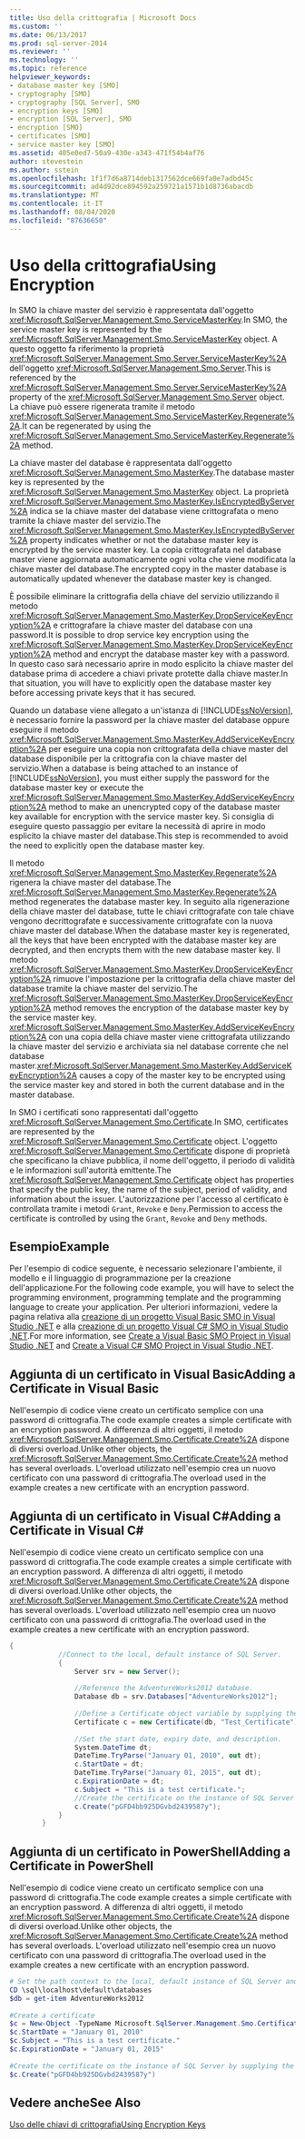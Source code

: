 ```yaml
---
title: Uso della crittografia | Microsoft Docs
ms.custom: ''
ms.date: 06/13/2017
ms.prod: sql-server-2014
ms.reviewer: ''
ms.technology: ''
ms.topic: reference
helpviewer_keywords:
- database master key [SMO]
- cryptography [SMO]
- cryptography [SQL Server], SMO
- encryption keys [SMO]
- encryption [SQL Server], SMO
- encryption [SMO]
- certificates [SMO]
- service master key [SMO]
ms.assetid: 405e0ed7-50a9-430e-a343-471f54b4af76
author: stevestein
ms.author: sstein
ms.openlocfilehash: 1f1f7d6a8714deb1317562dce669fa0e7adbd45c
ms.sourcegitcommit: ad4d92dce894592a259721a1571b1d8736abacdb
ms.translationtype: MT
ms.contentlocale: it-IT
ms.lasthandoff: 08/04/2020
ms.locfileid: "87636650"
---
```

# <a name="using-encryption"></a><span data-ttu-id="7e40f-102">Uso della crittografia</span><span class="sxs-lookup"><span data-stu-id="7e40f-102">Using Encryption</span></span>
  <span data-ttu-id="7e40f-103">In SMO la chiave master del servizio è rappresentata dall'oggetto <xref:Microsoft.SqlServer.Management.Smo.ServiceMasterKey>.</span><span class="sxs-lookup"><span data-stu-id="7e40f-103">In SMO, the service master key is represented by the <xref:Microsoft.SqlServer.Management.Smo.ServiceMasterKey> object.</span></span> <span data-ttu-id="7e40f-104">A questo oggetto fa riferimento la proprietà <xref:Microsoft.SqlServer.Management.Smo.Server.ServiceMasterKey%2A> dell'oggetto <xref:Microsoft.SqlServer.Management.Smo.Server>.</span><span class="sxs-lookup"><span data-stu-id="7e40f-104">This is referenced by the <xref:Microsoft.SqlServer.Management.Smo.Server.ServiceMasterKey%2A> property of the <xref:Microsoft.SqlServer.Management.Smo.Server> object.</span></span> <span data-ttu-id="7e40f-105">La chiave può essere rigenerata tramite il metodo <xref:Microsoft.SqlServer.Management.Smo.ServiceMasterKey.Regenerate%2A>.</span><span class="sxs-lookup"><span data-stu-id="7e40f-105">It can be regenerated by using the <xref:Microsoft.SqlServer.Management.Smo.ServiceMasterKey.Regenerate%2A> method.</span></span>  
  
 <span data-ttu-id="7e40f-106">La chiave master del database è rappresentata dall'oggetto <xref:Microsoft.SqlServer.Management.Smo.MasterKey>.</span><span class="sxs-lookup"><span data-stu-id="7e40f-106">The database master key is represented by the <xref:Microsoft.SqlServer.Management.Smo.MasterKey> object.</span></span> <span data-ttu-id="7e40f-107">La proprietà <xref:Microsoft.SqlServer.Management.Smo.MasterKey.IsEncryptedByServer%2A> indica se la chiave master del database viene crittografata o meno tramite la chiave master del servizio.</span><span class="sxs-lookup"><span data-stu-id="7e40f-107">The <xref:Microsoft.SqlServer.Management.Smo.MasterKey.IsEncryptedByServer%2A> property indicates whether or not the database master key is encrypted by the service master key.</span></span> <span data-ttu-id="7e40f-108">La copia crittografata nel database master viene aggiornata automaticamente ogni volta che viene modificata la chiave master del database.</span><span class="sxs-lookup"><span data-stu-id="7e40f-108">The encrypted copy in the master database is automatically updated whenever the database master key is changed.</span></span>  
  
 <span data-ttu-id="7e40f-109">È possibile eliminare la crittografia della chiave del servizio utilizzando il metodo <xref:Microsoft.SqlServer.Management.Smo.MasterKey.DropServiceKeyEncryption%2A> e crittografare la chiave master del database con una password.</span><span class="sxs-lookup"><span data-stu-id="7e40f-109">It is possible to drop service key encryption using the <xref:Microsoft.SqlServer.Management.Smo.MasterKey.DropServiceKeyEncryption%2A> method and encrypt the database master key with a password.</span></span> <span data-ttu-id="7e40f-110">In questo caso sarà necessario aprire in modo esplicito la chiave master del database prima di accedere a chiavi private protette dalla chiave master.</span><span class="sxs-lookup"><span data-stu-id="7e40f-110">In that situation, you will have to explicitly open the database master key before accessing private keys that it has secured.</span></span>  
  
 <span data-ttu-id="7e40f-111">Quando un database viene allegato a un'istanza di [!INCLUDE[ssNoVersion](../../../includes/ssnoversion-md.md)], è necessario fornire la password per la chiave master del database oppure eseguire il metodo <xref:Microsoft.SqlServer.Management.Smo.MasterKey.AddServiceKeyEncryption%2A> per eseguire una copia non crittografata della chiave master del database disponibile per la crittografia con la chiave master del servizio.</span><span class="sxs-lookup"><span data-stu-id="7e40f-111">When a database is being attached to an instance of [!INCLUDE[ssNoVersion](../../../includes/ssnoversion-md.md)], you must either supply the password for the database master key or execute the <xref:Microsoft.SqlServer.Management.Smo.MasterKey.AddServiceKeyEncryption%2A> method to make an unencrypted copy of the database master key available for encryption with the service master key.</span></span> <span data-ttu-id="7e40f-112">Si consiglia di eseguire questo passaggio per evitare la necessità di aprire in modo esplicito la chiave master del database.</span><span class="sxs-lookup"><span data-stu-id="7e40f-112">This step is recommended to avoid the need to explicitly open the database master key.</span></span>  
  
 <span data-ttu-id="7e40f-113">Il metodo <xref:Microsoft.SqlServer.Management.Smo.MasterKey.Regenerate%2A> rigenera la chiave master del database.</span><span class="sxs-lookup"><span data-stu-id="7e40f-113">The <xref:Microsoft.SqlServer.Management.Smo.MasterKey.Regenerate%2A> method regenerates the database master key.</span></span> <span data-ttu-id="7e40f-114">In seguito alla rigenerazione della chiave master del database, tutte le chiavi crittografate con tale chiave vengono decrittografate e successivamente crittografate con la nuova chiave master del database.</span><span class="sxs-lookup"><span data-stu-id="7e40f-114">When the database master key is regenerated, all the keys that have been encrypted with the database master key are decrypted, and then encrypts them with the new database master key.</span></span> <span data-ttu-id="7e40f-115">Il metodo <xref:Microsoft.SqlServer.Management.Smo.MasterKey.DropServiceKeyEncryption%2A> rimuove l'impostazione per la crittografia della chiave master del database tramite la chiave master del servizio.</span><span class="sxs-lookup"><span data-stu-id="7e40f-115">The <xref:Microsoft.SqlServer.Management.Smo.MasterKey.DropServiceKeyEncryption%2A> method removes the encryption of the database master key by the service master key.</span></span> <span data-ttu-id="7e40f-116"><xref:Microsoft.SqlServer.Management.Smo.MasterKey.AddServiceKeyEncryption%2A> con una copia della chiave master viene crittografata utilizzando la chiave master del servizio e archiviata sia nel database corrente che nel database master.</span><span class="sxs-lookup"><span data-stu-id="7e40f-116"><xref:Microsoft.SqlServer.Management.Smo.MasterKey.AddServiceKeyEncryption%2A> causes a copy of the master key to be encrypted using the service master key and stored in both the current database and in the master database.</span></span>  
  
 <span data-ttu-id="7e40f-117">In SMO i certificati sono rappresentati dall'oggetto <xref:Microsoft.SqlServer.Management.Smo.Certificate>.</span><span class="sxs-lookup"><span data-stu-id="7e40f-117">In SMO, certificates are represented by the <xref:Microsoft.SqlServer.Management.Smo.Certificate> object.</span></span> <span data-ttu-id="7e40f-118">L'oggetto <xref:Microsoft.SqlServer.Management.Smo.Certificate> dispone di proprietà che specificano la chiave pubblica, il nome dell'oggetto, il periodo di validità e le informazioni sull'autorità emittente.</span><span class="sxs-lookup"><span data-stu-id="7e40f-118">The <xref:Microsoft.SqlServer.Management.Smo.Certificate> object has properties that specify the public key, the name of the subject, period of validity, and information about the issuer.</span></span> <span data-ttu-id="7e40f-119">L'autorizzazione per l'accesso al certificato è controllata tramite i metodi `Grant`, `Revoke` e `Deny`.</span><span class="sxs-lookup"><span data-stu-id="7e40f-119">Permission to access the certificate is controlled by using the `Grant`, `Revoke` and `Deny` methods.</span></span>  
  
## <a name="example"></a><span data-ttu-id="7e40f-120">Esempio</span><span class="sxs-lookup"><span data-stu-id="7e40f-120">Example</span></span>  
 <span data-ttu-id="7e40f-121">Per l'esempio di codice seguente, è necessario selezionare l'ambiente, il modello e il linguaggio di programmazione per la creazione dell'applicazione.</span><span class="sxs-lookup"><span data-stu-id="7e40f-121">For the following code example, you will have to select the programming environment, programming template and the programming language to create your application.</span></span> <span data-ttu-id="7e40f-122">Per ulteriori informazioni, vedere la pagina relativa alla [creazione di un progetto Visual Basic SMO in Visual Studio .NET](../../../database-engine/dev-guide/create-a-visual-basic-smo-project-in-visual-studio-net.md) e alla [creazione di un progetto Visual C&#35; SMO in Visual Studio .NET](../how-to-create-a-visual-csharp-smo-project-in-visual-studio-net.md).</span><span class="sxs-lookup"><span data-stu-id="7e40f-122">For more information, see [Create a Visual Basic SMO Project in Visual Studio .NET](../../../database-engine/dev-guide/create-a-visual-basic-smo-project-in-visual-studio-net.md) and [Create a Visual C&#35; SMO Project in Visual Studio .NET](../how-to-create-a-visual-csharp-smo-project-in-visual-studio-net.md).</span></span>  
  
## <a name="adding-a-certificate-in-visual-basic"></a><span data-ttu-id="7e40f-123">Aggiunta di un certificato in Visual Basic</span><span class="sxs-lookup"><span data-stu-id="7e40f-123">Adding a Certificate in Visual Basic</span></span>  
 <span data-ttu-id="7e40f-124">Nell'esempio di codice viene creato un certificato semplice con una password di crittografia.</span><span class="sxs-lookup"><span data-stu-id="7e40f-124">The code example creates a simple certificate with an encryption password.</span></span> <span data-ttu-id="7e40f-125">A differenza di altri oggetti, il metodo <xref:Microsoft.SqlServer.Management.Smo.Certificate.Create%2A> dispone di diversi overload.</span><span class="sxs-lookup"><span data-stu-id="7e40f-125">Unlike other objects, the <xref:Microsoft.SqlServer.Management.Smo.Certificate.Create%2A> method has several overloads.</span></span> <span data-ttu-id="7e40f-126">L'overload utilizzato nell'esempio crea un nuovo certificato con una password di crittografia.</span><span class="sxs-lookup"><span data-stu-id="7e40f-126">The overload used in the example creates a new certificate with an encryption password.</span></span>  
  
<!-- TODO: review snippet reference  [!CODE [SMO How to#SMO_VBCertificate1](SMO How to#SMO_VBCertificate1)]  -->  
  
## <a name="adding-a-certificate-in-visual-c"></a><span data-ttu-id="7e40f-127">Aggiunta di un certificato in Visual C#</span><span class="sxs-lookup"><span data-stu-id="7e40f-127">Adding a Certificate in Visual C#</span></span>  
 <span data-ttu-id="7e40f-128">Nell'esempio di codice viene creato un certificato semplice con una password di crittografia.</span><span class="sxs-lookup"><span data-stu-id="7e40f-128">The code example creates a simple certificate with an encryption password.</span></span> <span data-ttu-id="7e40f-129">A differenza di altri oggetti, il metodo <xref:Microsoft.SqlServer.Management.Smo.Certificate.Create%2A> dispone di diversi overload.</span><span class="sxs-lookup"><span data-stu-id="7e40f-129">Unlike other objects, the <xref:Microsoft.SqlServer.Management.Smo.Certificate.Create%2A> method has several overloads.</span></span> <span data-ttu-id="7e40f-130">L'overload utilizzato nell'esempio crea un nuovo certificato con una password di crittografia.</span><span class="sxs-lookup"><span data-stu-id="7e40f-130">The overload used in the example creates a new certificate with an encryption password.</span></span>  
  
```csharp
{  
            //Connect to the local, default instance of SQL Server.   
            {  
                Server srv = new Server();  
  
                //Reference the AdventureWorks2012 database.   
                Database db = srv.Databases["AdventureWorks2012"];  
  
                //Define a Certificate object variable by supplying the parent database and name in the constructor.   
                Certificate c = new Certificate(db, "Test_Certificate");  
  
                //Set the start date, expiry date, and description.   
                System.DateTime dt;  
                DateTime.TryParse("January 01, 2010", out dt);  
                c.StartDate = dt;  
                DateTime.TryParse("January 01, 2015", out dt);  
                c.ExpirationDate = dt;  
                c.Subject = "This is a test certificate.";  
                //Create the certificate on the instance of SQL Server by supplying the certificate password argument.   
                c.Create("pGFD4bb925DGvbd2439587y");  
            }  
        }   
```  
  
## <a name="adding-a-certificate-in-powershell"></a><span data-ttu-id="7e40f-131">Aggiunta di un certificato in PowerShell</span><span class="sxs-lookup"><span data-stu-id="7e40f-131">Adding a Certificate in PowerShell</span></span>  
 <span data-ttu-id="7e40f-132">Nell'esempio di codice viene creato un certificato semplice con una password di crittografia.</span><span class="sxs-lookup"><span data-stu-id="7e40f-132">The code example creates a simple certificate with an encryption password.</span></span> <span data-ttu-id="7e40f-133">A differenza di altri oggetti, il metodo <xref:Microsoft.SqlServer.Management.Smo.Certificate.Create%2A> dispone di diversi overload.</span><span class="sxs-lookup"><span data-stu-id="7e40f-133">Unlike other objects, the <xref:Microsoft.SqlServer.Management.Smo.Certificate.Create%2A> method has several overloads.</span></span> <span data-ttu-id="7e40f-134">L'overload utilizzato nell'esempio crea un nuovo certificato con una password di crittografia.</span><span class="sxs-lookup"><span data-stu-id="7e40f-134">The overload used in the example creates a new certificate with an encryption password.</span></span>  
  
```powershell
# Set the path context to the local, default instance of SQL Server and get a reference to AdventureWorks2012  
CD \sql\localhost\default\databases  
$db = get-item AdventureWorks2012  
  
#Create a certificate
$c = New-Object -TypeName Microsoft.SqlServer.Management.Smo.Certificate -ArgumentList $db, "Test_Certificate"  
$c.StartDate = "January 01, 2010"  
$c.Subject = "This is a test certificate."  
$c.ExpirationDate = "January 01, 2015"  
  
#Create the certificate on the instance of SQL Server by supplying the certificate password argument.  
$c.Create("pGFD4bb925DGvbd2439587y")
```  
  
## <a name="see-also"></a><span data-ttu-id="7e40f-135">Vedere anche</span><span class="sxs-lookup"><span data-stu-id="7e40f-135">See Also</span></span>  
 [<span data-ttu-id="7e40f-136">Uso delle chiavi di crittografia</span><span class="sxs-lookup"><span data-stu-id="7e40f-136">Using Encryption Keys</span></span>](using-encryption.md)  
